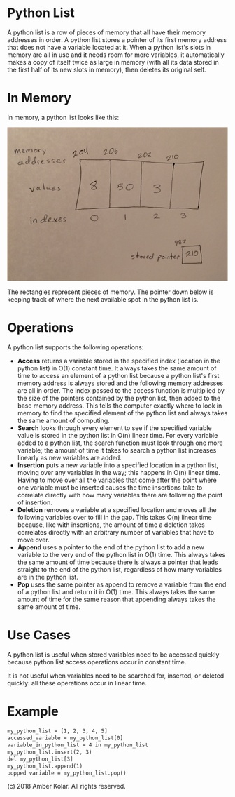 # Python List

A python list is a row of pieces of memory that all have their memory addresses in order. A python list stores a pointer of its first memory address that does not have a variable located at it. When a python list's slots in memory are all in use and it needs room for more variables, it automatically makes a copy of itself twice as large in memory (with all its data stored in the first half of its new slots in memory), then deletes its original self.

# In Memory

In memory, a python list looks like this:

![Image of Python List in Memory](images/python_list_memory.JPG)

The rectangles represent pieces of memory. The pointer down below is keeping track of where the next available spot in the python list is.

# Operations

A python list supports the following operations:

* **Access** returns a variable stored in the specified index (location in the python list) in O(1) constant time. It always takes the same amount of time to access an element of a python list because a python list's first memory address is always stored and the following memory addresses are all in order. The index passed to the access function is multiplied by the size of the pointers contained by the python list, then added to the base memory address. This tells the computer exactly where to look in memory to find the specified element of the python list and always takes the same amount of computing.
* **Search** looks through every element to see if the specified variable value is stored in the python list in O(n) linear time. For every variable added to a python list, the search function must look through one more variable; the amount of time it takes to search a python list increases linearly as new variables are added.
* **Insertion** puts a new variable into a specified location in a python list, moving over any variables in the way; this happens in O(n) linear time. Having to move over all the variables that come after the point where one variable must be inserted causes the time insertions take to correlate directly with how many variables there are following the point of insertion.
* **Deletion** removes a variable at a specified location and moves all the following variables over to fill in the gap. This takes O(n) linear time because, like with insertions, the amount of time a deletion takes correlates directly with an arbitrary number of variables that have to move over.
* **Append** uses a pointer to the end of the python list to add a new variable to the very end of the python list in O(1) time. This always takes the same amount of time because there is always a pointer that leads straight to the end of the python list, regardless of how many variables are in the python list.
* **Pop** uses the same pointer as append to remove a variable from the end of a python list and return it in O(1) time. This always takes the same amount of time for the same reason that appending always takes the same amount of time.

# Use Cases

A python list is useful when stored variables need to be accessed quickly because python list access operations occur in constant time.

It is not useful when variables need to be searched for, inserted, or deleted quickly: all these operations occur in linear time.

# Example

```
my_python_list = [1, 2, 3, 4, 5]
accessed_variable = my_python_list[0]
variable_in_python_list = 4 in my_python_list
my_python_list.insert(2, 3)
del my_python_list[3]
my_python_list.append(1)
popped variable = my_python_list.pop()
```

(c) 2018 Amber Kolar. All rights reserved.